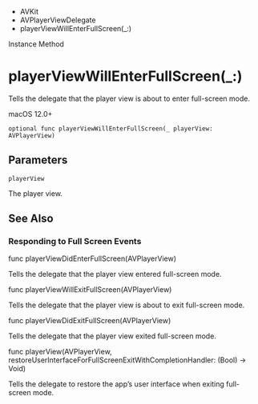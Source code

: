 

- AVKit
- AVPlayerViewDelegate
-  playerViewWillEnterFullScreen(\_:) 

Instance Method

# playerViewWillEnterFullScreen(\_:)

Tells the delegate that the player view is about to enter full-screen mode.

macOS 12.0+

``` source
optional func playerViewWillEnterFullScreen(_ playerView: AVPlayerView)
```

## Parameters 

`playerView`  

The player view.

## See Also

### Responding to Full Screen Events

func playerViewDidEnterFullScreen(AVPlayerView)

Tells the delegate that the player view entered full-screen mode.

func playerViewWillExitFullScreen(AVPlayerView)

Tells the delegate that the player view is about to exit full-screen mode.

func playerViewDidExitFullScreen(AVPlayerView)

Tells the delegate that the player view exited full-screen mode.

func playerView(AVPlayerView, restoreUserInterfaceForFullScreenExitWithCompletionHandler: (Bool) -> Void)

Tells the delegate to restore the app’s user interface when exiting full-screen mode.

